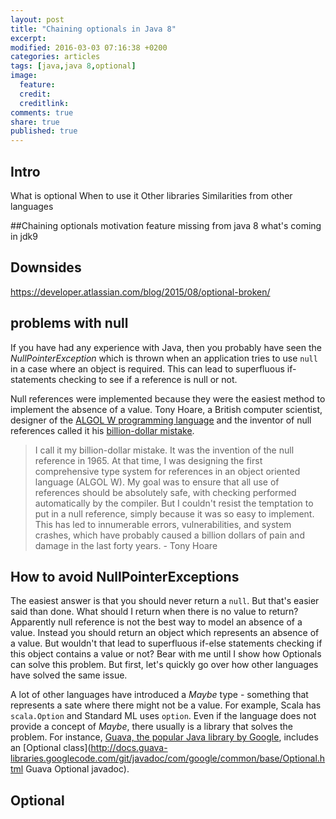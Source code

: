```yaml
---
layout: post
title: "Chaining optionals in Java 8"
excerpt:
modified: 2016-03-03 07:16:38 +0200
categories: articles
tags: [java,java 8,optional]
image:
  feature:
  credit:
  creditlink:
comments: true
share: true
published: true
---
```

## Intro
What is optional
When to use it
Other libraries
Similarities from other languages

##Chaining optionals
motivation
feature missing from java 8
what's coming in jdk9

## Downsides
https://developer.atlassian.com/blog/2015/08/optional-broken/

## problems with null

If you have had any experience with Java, then you probably have seen the *NullPointerException* which is thrown when an application tries to use `null` in a case where an object is required. This can lead to superfluous if-statements checking to see if a reference is null or not.

Null references were implemented because they were the easiest method to implement the absence of a value. Tony Hoare, a British computer scientist, designer of the [ALGOL W programming language](https://en.wikipedia.org/wiki/ALGOL_W "Wikipedia page of ALGOL W") and the inventor of null references called it his [billion-dollar mistake](https://www.lucidchart.com/techblog/2015/08/31/the-worst-mistake-of-computer-science/ "Blog post about the worst mistake of computer science").

>I call it my billion-dollar mistake. It was the invention of the null reference in 1965. At that time, I was designing the first comprehensive type system for references in an object oriented language (ALGOL W). My goal was to ensure that all use of references should be absolutely safe, with checking performed automatically by the compiler. But I couldn't resist the temptation to put in a null reference, simply because it was so easy to implement. This has led to innumerable errors, vulnerabilities, and system crashes, which have probably caused a billion dollars of pain and damage in the last forty years. - Tony Hoare

## How to avoid NullPointerExceptions

The easiest answer is that you should never return a `null`. But that's easier said than done. What should I return when there is no value to return? Apparently null reference is not the best way to model an absence of a value. Instead you should return an object which represents an absence of a value. But wouldn't that lead to superfluous if-else statements checking if this object contains a value or not? Bear with me until I show how Optionals can solve this problem. But first, let's quickly go over how other languages have solved the same issue.

A lot of other languages have introduced a *Maybe* type - something that represents a sate where there might not be a value. For example, Scala has `scala.Option` and Standard ML uses `option`. Even if the language does not provide a concept of *Maybe*, there usually is a library that solves the problem. For instance, [Guava, the popular Java library by Google](https://github.com/google/guava "Guava Github page"), includes an [Optional class](http://docs.guava-libraries.googlecode.com/git/javadoc/com/google/common/base/Optional.html Guava Optional javadoc).

## Optional<T>

 
